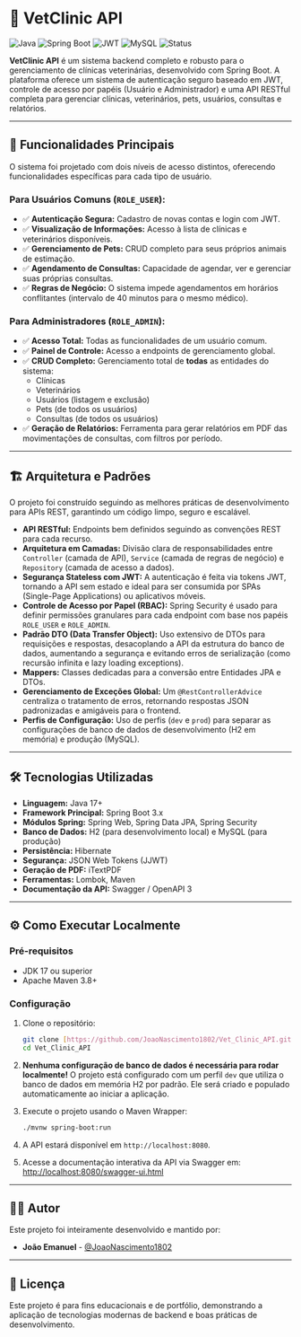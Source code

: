 # 🐾 VetClinic API

![Java](https://img.shields.io/badge/Java-17%2B-blue?style=for-the-badge&logo=java)
![Spring Boot](https://img.shields.io/badge/Spring_Boot-3.x-6DB33F?style=for-the-badge&logo=spring)
![JWT](https://img.shields.io/badge/Security-JWT-black?style=for-the-badge&logo=jsonwebtokens)
![MySQL](https://img.shields.io/badge/MySQL-4479A1?style=for-the-badge&logo=mysql)
![Status](https://img.shields.io/badge/Status-Concluído-brightgreen?style=for-the-badge)

**VetClinic API** é um sistema backend completo e robusto para o gerenciamento de clínicas veterinárias, desenvolvido com Spring Boot. A plataforma oferece um sistema de autenticação seguro baseado em JWT, controle de acesso por papéis (Usuário e Administrador) e uma API RESTful completa para gerenciar clínicas, veterinários, pets, usuários, consultas e relatórios.

---

## 🎯 Funcionalidades Principais

O sistema foi projetado com dois níveis de acesso distintos, oferecendo funcionalidades específicas para cada tipo de usuário.

### Para Usuários Comuns (`ROLE_USER`):
- ✅ **Autenticação Segura:** Cadastro de novas contas e login com JWT.
- ✅ **Visualização de Informações:** Acesso à lista de clínicas e veterinários disponíveis.
- ✅ **Gerenciamento de Pets:** CRUD completo para seus próprios animais de estimação.
- ✅ **Agendamento de Consultas:** Capacidade de agendar, ver e gerenciar suas próprias consultas.
- ✅ **Regras de Negócio:** O sistema impede agendamentos em horários conflitantes (intervalo de 40 minutos para o mesmo médico).

### Para Administradores (`ROLE_ADMIN`):
- ✅ **Acesso Total:** Todas as funcionalidades de um usuário comum.
- ✅ **Painel de Controle:** Acesso a endpoints de gerenciamento global.
- ✅ **CRUD Completo:** Gerenciamento total de **todas** as entidades do sistema:
    - Clínicas
    - Veterinários
    - Usuários (listagem e exclusão)
    - Pets (de todos os usuários)
    - Consultas (de todos os usuários)
- ✅ **Geração de Relatórios:** Ferramenta para gerar relatórios em PDF das movimentações de consultas, com filtros por período.

---

## 🏗️ Arquitetura e Padrões

O projeto foi construído seguindo as melhores práticas de desenvolvimento para APIs REST, garantindo um código limpo, seguro e escalável.

- **API RESTful:** Endpoints bem definidos seguindo as convenções REST para cada recurso.
- **Arquitetura em Camadas:** Divisão clara de responsabilidades entre `Controller` (camada de API), `Service` (camada de regras de negócio) e `Repository` (camada de acesso a dados).
- **Segurança Stateless com JWT:** A autenticação é feita via tokens JWT, tornando a API sem estado e ideal para ser consumida por SPAs (Single-Page Applications) ou aplicativos móveis.
- **Controle de Acesso por Papel (RBAC):** Spring Security é usado para definir permissões granulares para cada endpoint com base nos papéis `ROLE_USER` e `ROLE_ADMIN`.
- **Padrão DTO (Data Transfer Object):** Uso extensivo de DTOs para requisições e respostas, desacoplando a API da estrutura do banco de dados, aumentando a segurança e evitando erros de serialização (como recursão infinita e lazy loading exceptions).
- **Mappers:** Classes dedicadas para a conversão entre Entidades JPA e DTOs.
- **Gerenciamento de Exceções Global:** Um `@RestControllerAdvice` centraliza o tratamento de erros, retornando respostas JSON padronizadas e amigáveis para o frontend.
- **Perfis de Configuração:** Uso de perfis (`dev` e `prod`) para separar as configurações de banco de dados de desenvolvimento (H2 em memória) e produção (MySQL).

---

## 🛠️ Tecnologias Utilizadas

- **Linguagem:** Java 17+
- **Framework Principal:** Spring Boot 3.x
- **Módulos Spring:** Spring Web, Spring Data JPA, Spring Security
- **Banco de Dados:** H2 (para desenvolvimento local) e MySQL (para produção)
- **Persistência:** Hibernate
- **Segurança:** JSON Web Tokens (JJWT)
- **Geração de PDF:** iTextPDF
- **Ferramentas:** Lombok, Maven
- **Documentação da API:** Swagger / OpenAPI 3

---

## ⚙️ Como Executar Localmente

### Pré-requisitos
- JDK 17 ou superior
- Apache Maven 3.8+

### Configuração
1.  Clone o repositório:
    ```bash
    git clone [https://github.com/JoaoNascimento1802/Vet_Clinic_API.git](https://github.com/JoaoNascimento1802/Vet_Clinic_API.git)
    cd Vet_Clinic_API
    ```
2.  **Nenhuma configuração de banco de dados é necessária para rodar localmente!** O projeto está configurado com um perfil `dev` que utiliza o banco de dados em memória H2 por padrão. Ele será criado e populado automaticamente ao iniciar a aplicação.

3.  Execute o projeto usando o Maven Wrapper:
    ```bash
    ./mvnw spring-boot:run
    ```

4.  A API estará disponível em `http://localhost:8080`.

5.  Acesse a documentação interativa da API via Swagger em:
    [http://localhost:8080/swagger-ui.html](http://localhost:8080/swagger-ui.html)

---

## 👨‍💻 Autor

Este projeto foi inteiramente desenvolvido e mantido por:

- **João Emanuel** - [@JoaoNascimento1802](https://github.com/JoaoNascimento1802)

---

## 📄 Licença

Este projeto é para fins educacionais e de portfólio, demonstrando a aplicação de tecnologias modernas de backend e boas práticas de desenvolvimento.

